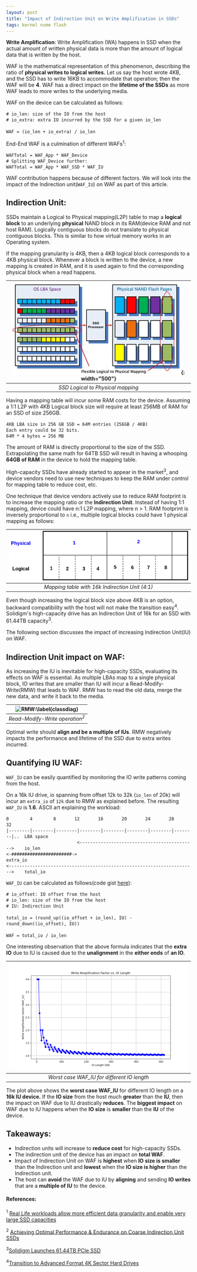 ```yaml
---
layout: post
title: "Impact of Indirection Unit on Write Amplification in SSDs"
tags: kernel nvme flash
---
```


**Write Amplification**: Write Amplification (WA) happens in SSD when the actual
amount of written physical data is more than the amount of logical data 
that is written by the host.

WAF is the mathematical representation of this phenomenon, describing
the ratio of **physical writes to logical writes.** Let us say the host
wrote 4KB, and the SSD has to write 16KB to accommodate that operation;
then the WAF will be **4**. WAF has a direct impact on the **lifetime of the SSDs**
as more WAF leads to more writes to the underlying media.

WAF on the device can be calculated as follows:
```
# io_len: size of the IO from the host
# io_extra: extra IO incurred by the SSD for a given io_len

WAF = (io_len + io_extra) / io_len
```

End-End WAF is a culmination of different WAFs<sup>1</sup>:
```
WAFTotal = WAF_App * WAF_Device
# Splitting WAF_Device further:
WAFTotal = WAF_App * WAF_SSD * WAF_IU
```

WAF contribution happens because of different factors. We will look
into the impact of the Indirection unit(`WAF_IU`) on WAF as part of this article.

## Indirection Unit:

SSDs maintain a Logical to Physical mapping(L2P) table to map a **logical
block** to an underlying **physical** NAND block in its RAM(device RAM and not host RAM).
Logically contiguous blocks do not translate to physical contiguous blocks. This is similar
to how virtual memory works in an Operating system.

If the mapping granularity is 4KB, then a 4KB logical block
corresponds to a 4KB physical block. Whenever a block is written to the
device, a new mapping is created in RAM, and it is used again to find the
corresponding physical block when a read happens.

| ![SSD \label{classdiag}](/assets/IU-WAF/SSD.jpg){: width="500"} |
|:--:|
| *SSD Logical to Physical mapping* |

Having a mapping table will incur some RAM costs for the device. Assuming
a 1:1 L2P with 4KB Logical block size will require at least 256MB of
RAM for an SSD of size 256GB.

```
4KB LBA size in 256 GB SSD = 64M entries (256GB / 4KB)
Each entry could be 32 bits.
64M * 4 bytes = 256 MB
```

The amount of RAM is directly proportional to the size of the SSD.
Extrapolating the same math for 64TB SSD will result in having a
whooping **64GB of RAM** in the device to hold the mapping table.

High-capacity SSDs have already started to appear in the market<sup>3</sup>,
and device vendors need to use new techniques to keep the RAM under
control for mapping table to reduce cost, etc. 

One technique that device vendors actively use to reduce RAM
footprint is to increase the mapping ratio or the **Indirection Unit**. Instead of having 1:1
mapping, device could have n:1 L2P mapping, where n > 1. RAM footprint
is inversely proportional to `n` i.e., multiple logical blocks could
have 1 physical mapping as follows:

| ![IU L2P:\label{classdiag}](/assets/IU-WAF/rotate_IU.png)|
|:--:|
| *Mapping table with 16k Indirection Unit (4:1)* |

Even though increasing the logical block size above 4KB is an option,
backward compatibility with the host will not make the transition
easy<sup>4</sup>. Solidigm's high-capacity drive has an Indirection Unit
of 16k for an SSD with 61.44TB capacity<sup>3</sup>.

The following section discusses the impact of increasing Indirection
Unit(IU) on WAF.

## Indirection Unit impact on WAF:
As increasing the IU is inevitable for high-capacity SSDs, evaluating its
effects on WAF is essential. As multiple LBAs map to a single
physical block, IO writes that are smaller than IU will incur a
Read-Modify-Write(RMW) that leads to WAF. RMW has to read the old data,
merge the new data, and write it back to the media.

| ![RMW:\label{classdiag}](/assets/IU-WAF/IU.png)|
|:--:|
| *Read-Modify-Write operation<sup>2</sup>* |

Optimal write should **align and be a multiple of IUs**.
RMW negatively impacts the performance and lifetime of the SSD due to extra
writes incurred.

## Quantifying IU WAF:
`WAF_IU` can be easily quantified by monitoring the IO write patterns coming
from the host.

On a 16k IU drive, io spanning from offset 12k to 32k (`io_len` of 20k)
will incur an `extra_io` of `12k` due to RMW as explained before. The
resulting `WAF_IU` is **1.6**. ASCII art explaining the workload:

```
0        4        8       12       16       20       24       28       32
|--------|--------|--------|--------|--------|--------|--------|--------|..  LBA space
                           <-------------------------------------------->    io_len
<-#######################->                                                  extra_io
<----------------------------------------------------------------------->    total_io
```

`WAF_IU` can be calculated as follows(code gist [here](https://github.com/Panky-codes/nvme-waf-rs/blob/e1eee2e396dbbf71561ff1f6de62c68cb0576624/src/lib.rs#L12)):

```
# io_offset: IO offset from the host
# io_len: size of the IO from the host
# IU: Indirection Unit

total_io = (round_up((io_offset + io_len), IU) - round_down((io_offset), IU))

WAF = total_io / io_len
```

One interesting observation that the above formula indicates that the
**extra IO** due to IU is caused due to the **unalignment** in the **either ends** 
of **an IO**.

| ![RMW:\label{classdiag}](/assets/IU-WAF/IU_WAF_len.png)|
|:--:|
| *Worst case WAF_IU for different IO length* |

The plot above shows the **worst case WAF_IU** for different IO length
on a **16k IU device.** If the **IO size** from the host much
**greater** than the **IU**, then the impact on WAF due to IU drastically
**reduces**. The **biggest impact** on WAF due to IU happens when
the **IO size** is **smaller** than the **IU** of the device.

## Takeaways:
- Indirection units will increase to **reduce cost** for high-capacity SSDs.
- The indirection unit of the device has an impact on **total WAF**.
- Impact of Indirection Unit on WAF is **highest** when **IO size is smaller**
  than the Indirection unit and **lowest** when the **IO size is higher** than
  the Indirection unit.
- The host can **avoid** the WAF due to IU by **aligning** and sending **IO writes**
  that are a **multiple of IU** to the device.

#### References:
<sup>1</sup> [Real Life workloads allow more efficient data granularity and enable very large SSD capacities](https://www.micron.com/about/blog/2023/october/real-life-workloads-allow-more-efficient-data-granularity-and-enable-very-large-ssd-capacities)

<sup>2</sup> [Achieving Optimal Performance & Endurance on Coarse Indirection Unit SSDs](https://cdrdv2-public.intel.com/605724/Achieving_Optimal_Perf_IU_SSDs-338395-003US.pdf)

<sup>3</sup>[Solidigm Launches 61.44TB PCIe SSD](https://www.tomshardware.com/news/solidigm-launches-61tb-pcie-ssd)

<sup>4</sup>[Transition to Advanced Format 4K Sector Hard Drives](https://www.seagate.com/gb/en/blog/advanced-format-4k-sector-hard-drives-master-ti/)

